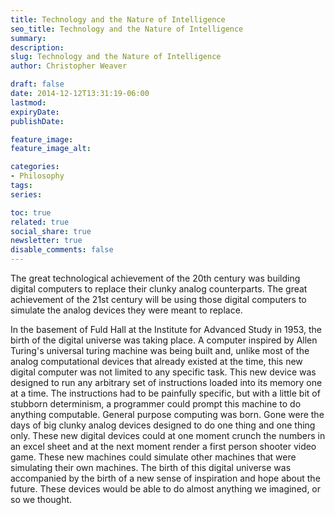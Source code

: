 ```yaml
---
title: Technology and the Nature of Intelligence
seo_title: Technology and the Nature of Intelligence
summary: 
description: 
slug: Technology and the Nature of Intelligence
author: Christopher Weaver

draft: false
date: 2014-12-12T13:31:19-06:00
lastmod: 
expiryDate: 
publishDate: 

feature_image: 
feature_image_alt: 

categories:
- Philosophy
tags:
series:

toc: true
related: true
social_share: true
newsletter: true
disable_comments: false
---
```


The great technological achievement of the 20th century was building digital computers to replace their clunky analog counterparts. The great achievement of the 21st century will be using those digital computers to simulate the analog devices they were meant to replace. 

In the basement of Fuld Hall at the Institute for Advanced Study in 1953, the birth of the digital universe was taking place. A computer inspired by Allen Turing's universal turing machine was being built and, unlike most of the analog computational devices that already existed at the time, this new digital computer was not limited to any specific task. This new device was designed to run any arbitrary set of instructions loaded into its memory one at a time. The instructions had to be painfully specific, but with a little bit of stubborn determinism, a programmer could prompt this machine to do anything computable. General purpose computing was born. Gone were the days of big clunky analog devices designed to do one thing and one thing only. These new digital devices could at one moment crunch the numbers in an excel sheet and at the next moment render a first person shooter video game. These new machines could simulate other machines that were simulating their own machines. The birth of this digital universe was accompanied by the birth of a new sense of inspiration and hope about the future. These devices would be able to do almost anything we imagined, or so we thought. 